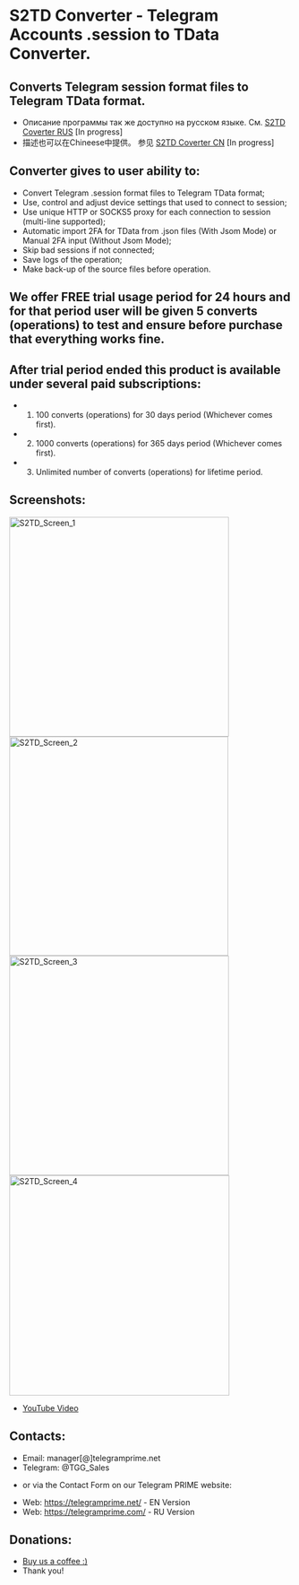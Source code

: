 # S2TD Converter - Telegram Accounts .session to TData Converter.
## Converts Telegram session format files to Telegram TData format.
 
 * Описание программы так же доступно на русском языке. См. [S2TD Coverter RUS](https://github.com/telegram-prime/) [In progress]
 * 描述也可以在Chineese中提供。 参见 [S2TD Coverter CN](https://github.com/telegram-prime/) [In progress]


## Converter gives to user ability to:
 - Convert Telegram .session format files to Telegram TData format;
 - Use, control and adjust device settings that used to connect to session;
 - Use unique HTTP or SOCKS5 proxy for each connection to session (multi-line supported);
 - Automatic import 2FA for TData from .json files (With Jsom Mode) or Manual 2FA input (Without Jsom Mode);
 - Skip bad sessions if not connected;
 - Save logs of the operation;
 - Make back-up of the source files before operation.


## We offer FREE trial usage period for 24 hours and for that period user will be given 5 converts (operations) to test and ensure before purchase that everything works fine. 


## After trial period ended this product is available under several paid subscriptions: 
- 1.  100  converts (operations) for 30 days period (Whichever comes first).
- 2.  1000 converts (operations) for 365 days period (Whichever comes first).
- 3.  Unlimited number of converts (operations) for lifetime period.


## Screenshots:

<img width="392" alt="S2TD_Screen_1" src="https://user-images.githubusercontent.com/94137664/199133370-bc2d93a0-8c18-4eca-9b3c-704ea21bc248.png"> <img width="391" alt="S2TD_Screen_2" src="https://user-images.githubusercontent.com/94137664/199133372-bc35a166-4f58-478b-9567-dac65fdce880.png">
<img width="392" alt="S2TD_Screen_3" src="https://user-images.githubusercontent.com/94137664/199133373-80ff3c25-59f0-41ef-a90d-b91f9719dca2.png"> <img width="393" alt="S2TD_Screen_4" src="https://user-images.githubusercontent.com/94137664/199133375-03836862-53b0-4f77-ab65-e5037bb7cb8d.png">



- [YouTube Video](https://youtu.be/_U3eIo_22J0)


##  Contacts:
- Email: manager[@]telegramprime.net
- Telegram: @TGG_Sales

* or via the Contact Form on our Telegram PRIME website:
- Wеb: https://telegramprime.net/ - EN Version
- Wеb: https://telegramprime.com/ - RU Version


## Donations:
* [Buy us a coffee :)](https://commerce.coinbase.com/checkout/a0495346-539e-48df-9b43-880a3b93dc8b)
* Thank you!

